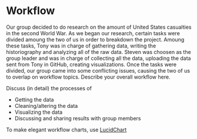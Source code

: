 # Workflow

Our group decided to do research on the amount of United States casualties in the second World War. As we began our research, certain tasks were divided amoung the two of us in order to breakdown the project. Amoung these tasks, Tony was in charge of gathering data, writing the historiography and analyzing all of the raw data. Steven was choosen as the group leader and was in charge of collecting all the data, uploading the data sent from Tony in GitHub, creating visualizations. Once the tasks were divided, our group came into some conflicting issues, causing the two of us to overlap on workflow topics. 
Describe your overall workflow here.

Discuss (in detail) the processes of

* Getting the data
* Cleaning/altering the data
* Visualizing the data
* Discussing and sharing results with group members

To make elegant workflow charts, use [LucidChart](https://lucidchart.com)
